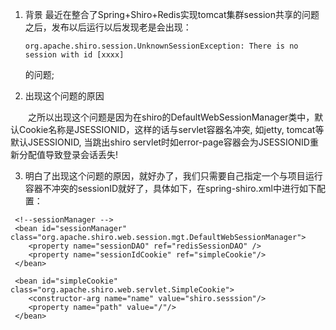 1. 背景
   最近在整合了Spring+Shiro+Redis实现tomcat集群session共享的问题之后，发布以后运行以后发现老是会出现：

   ```
   org.apache.shiro.session.UnknownSessionException: There is no session with id [xxxx]
   ```

   的问题;

2. 出现这个问题的原因

　　之所以出现这个问题是因为在shiro的DefaultWebSessionManager类中，默认Cookie名称是JSESSIONID，这样的话与servlet容器名冲突, 如jetty, tomcat等默认JSESSIONID, 当跳出shiro servlet时如error-page容器会为JSESSIONID重新分配值导致登录会话丢失!

3. 明白了出现这个问题的原因，就好办了，我们只需要自己指定一个与项目运行容器不冲突的sessionID就好了，具体如下，在spring-shiro.xml中进行如下配置：

```
 <!--sessionManager -->
 <bean id="sessionManager" class="org.apache.shiro.web.session.mgt.DefaultWebSessionManager">
    <property name="sessionDAO" ref="redisSessionDAO" />
    <property name="sessionIdCookie" ref="simpleCookie"/>
 </bean>

 <bean id="simpleCookie" class="org.apache.shiro.web.servlet.SimpleCookie">
    <constructor-arg name="name" value="shiro.sesssion"/>
    <property name="path" value="/"/>
 </bean>
```

